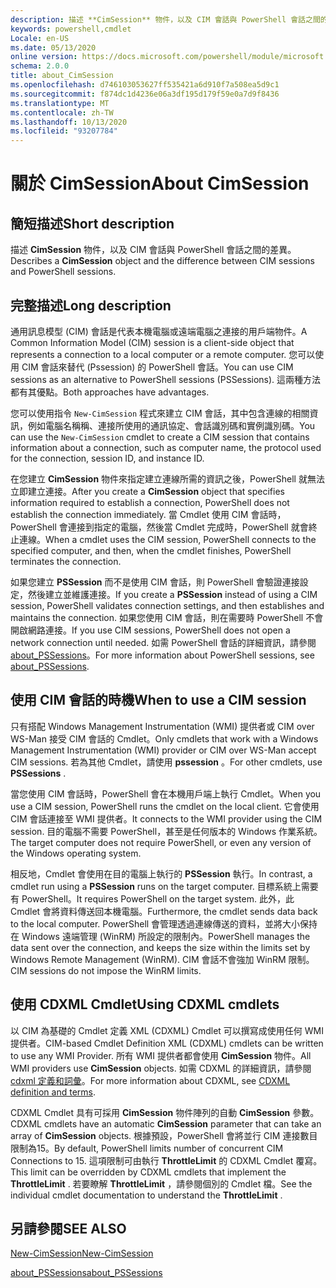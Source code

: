 ```yaml
---
description: 描述 **CimSession** 物件，以及 CIM 會話與 PowerShell 會話之間的差異。
keywords: powershell,cmdlet
Locale: en-US
ms.date: 05/13/2020
online version: https://docs.microsoft.com/powershell/module/microsoft.powershell.core/about/about_cimsession?view=powershell-5.1&WT.mc_id=ps-gethelp
schema: 2.0.0
title: about_CimSession
ms.openlocfilehash: d746103053627ff535421a6d910f7a508ea5d9c1
ms.sourcegitcommit: f874dc1d4236e06a3df195d179f59e0a7d9f8436
ms.translationtype: MT
ms.contentlocale: zh-TW
ms.lasthandoff: 10/13/2020
ms.locfileid: "93207784"
---
```

# <a name="about-cimsession"></a><span data-ttu-id="88694-104">關於 CimSession</span><span class="sxs-lookup"><span data-stu-id="88694-104">About CimSession</span></span>

## <a name="short-description"></a><span data-ttu-id="88694-105">簡短描述</span><span class="sxs-lookup"><span data-stu-id="88694-105">Short description</span></span>
<span data-ttu-id="88694-106">描述 **CimSession** 物件，以及 CIM 會話與 PowerShell 會話之間的差異。</span><span class="sxs-lookup"><span data-stu-id="88694-106">Describes a **CimSession** object and the difference between CIM sessions and PowerShell sessions.</span></span>

## <a name="long-description"></a><span data-ttu-id="88694-107">完整描述</span><span class="sxs-lookup"><span data-stu-id="88694-107">Long description</span></span>

<span data-ttu-id="88694-108">通用訊息模型 (CIM) 會話是代表本機電腦或遠端電腦之連接的用戶端物件。</span><span class="sxs-lookup"><span data-stu-id="88694-108">A Common Information Model (CIM) session is a client-side object that represents a connection to a local computer or a remote computer.</span></span> <span data-ttu-id="88694-109">您可以使用 CIM 會話來替代 (Pssession) 的 PowerShell 會話。</span><span class="sxs-lookup"><span data-stu-id="88694-109">You can use CIM sessions as an alternative to PowerShell sessions (PSSessions).</span></span> <span data-ttu-id="88694-110">這兩種方法都有其優點。</span><span class="sxs-lookup"><span data-stu-id="88694-110">Both approaches have advantages.</span></span>

<span data-ttu-id="88694-111">您可以使用指令 `New-CimSession` 程式來建立 CIM 會話，其中包含連線的相關資訊，例如電腦名稱稱、連接所使用的通訊協定、會話識別碼和實例識別碼。</span><span class="sxs-lookup"><span data-stu-id="88694-111">You can use the `New-CimSession` cmdlet to create a CIM session that contains information about a connection, such as computer name, the protocol used for the connection, session ID, and instance ID.</span></span>

<span data-ttu-id="88694-112">在您建立 **CimSession** 物件來指定建立連線所需的資訊之後，PowerShell 就無法立即建立連接。</span><span class="sxs-lookup"><span data-stu-id="88694-112">After you create a **CimSession** object that specifies information required to establish a connection, PowerShell does not establish the connection immediately.</span></span> <span data-ttu-id="88694-113">當 Cmdlet 使用 CIM 會話時，PowerShell 會連接到指定的電腦，然後當 Cmdlet 完成時，PowerShell 就會終止連線。</span><span class="sxs-lookup"><span data-stu-id="88694-113">When a cmdlet uses the CIM session, PowerShell connects to the specified computer, and then, when the cmdlet finishes, PowerShell terminates the connection.</span></span>

<span data-ttu-id="88694-114">如果您建立 **PSSession** 而不是使用 CIM 會話，則 PowerShell 會驗證連接設定，然後建立並維護連接。</span><span class="sxs-lookup"><span data-stu-id="88694-114">If you create a **PSSession** instead of using a CIM session, PowerShell validates connection settings, and then establishes and maintains the connection.</span></span> <span data-ttu-id="88694-115">如果您使用 CIM 會話，則在需要時 PowerShell 不會開啟網路連接。</span><span class="sxs-lookup"><span data-stu-id="88694-115">If you use CIM sessions, PowerShell does not open a network connection until needed.</span></span> <span data-ttu-id="88694-116">如需 PowerShell 會話的詳細資訊，請參閱 [about_PSSessions](about_PSSessions.md)。</span><span class="sxs-lookup"><span data-stu-id="88694-116">For more information about PowerShell sessions, see [about_PSSessions](about_PSSessions.md).</span></span>

## <a name="when-to-use-a-cim-session"></a><span data-ttu-id="88694-117">使用 CIM 會話的時機</span><span class="sxs-lookup"><span data-stu-id="88694-117">When to use a CIM session</span></span>

<span data-ttu-id="88694-118">只有搭配 Windows Management Instrumentation (WMI) 提供者或 CIM over WS-Man 接受 CIM 會話的 Cmdlet。</span><span class="sxs-lookup"><span data-stu-id="88694-118">Only cmdlets that work with a Windows Management Instrumentation (WMI) provider or CIM over WS-Man accept CIM sessions.</span></span> <span data-ttu-id="88694-119">若為其他 Cmdlet，請使用 **pssession** 。</span><span class="sxs-lookup"><span data-stu-id="88694-119">For other cmdlets, use **PSSessions** .</span></span>

<span data-ttu-id="88694-120">當您使用 CIM 會話時，PowerShell 會在本機用戶端上執行 Cmdlet。</span><span class="sxs-lookup"><span data-stu-id="88694-120">When you use a CIM session, PowerShell runs the cmdlet on the local client.</span></span> <span data-ttu-id="88694-121">它會使用 CIM 會話連接至 WMI 提供者。</span><span class="sxs-lookup"><span data-stu-id="88694-121">It connects to the WMI provider using the CIM session.</span></span> <span data-ttu-id="88694-122">目的電腦不需要 PowerShell，甚至是任何版本的 Windows 作業系統。</span><span class="sxs-lookup"><span data-stu-id="88694-122">The target computer does not require PowerShell, or even any version of the Windows operating system.</span></span>

<span data-ttu-id="88694-123">相反地，Cmdlet 會使用在目的電腦上執行的 **PSSession** 執行。</span><span class="sxs-lookup"><span data-stu-id="88694-123">In contrast, a cmdlet run using a **PSSession** runs on the target computer.</span></span>
<span data-ttu-id="88694-124">目標系統上需要有 PowerShell。</span><span class="sxs-lookup"><span data-stu-id="88694-124">It requires PowerShell on the target system.</span></span> <span data-ttu-id="88694-125">此外，此 Cmdlet 會將資料傳送回本機電腦。</span><span class="sxs-lookup"><span data-stu-id="88694-125">Furthermore, the cmdlet sends data back to the local computer.</span></span> <span data-ttu-id="88694-126">PowerShell 會管理透過連線傳送的資料，並將大小保持在 Windows 遠端管理 (WinRM) 所設定的限制內。</span><span class="sxs-lookup"><span data-stu-id="88694-126">PowerShell manages the data sent over the connection, and keeps the size within the limits set by Windows Remote Management (WinRM).</span></span> <span data-ttu-id="88694-127">CIM 會話不會強加 WinRM 限制。</span><span class="sxs-lookup"><span data-stu-id="88694-127">CIM sessions do not impose the WinRM limits.</span></span>

## <a name="using-cdxml-cmdlets"></a><span data-ttu-id="88694-128">使用 CDXML Cmdlet</span><span class="sxs-lookup"><span data-stu-id="88694-128">Using CDXML cmdlets</span></span>

<span data-ttu-id="88694-129">以 CIM 為基礎的 Cmdlet 定義 XML (CDXML) Cmdlet 可以撰寫成使用任何 WMI 提供者。</span><span class="sxs-lookup"><span data-stu-id="88694-129">CIM-based Cmdlet Definition XML (CDXML) cmdlets can be written to use any WMI Provider.</span></span> <span data-ttu-id="88694-130">所有 WMI 提供者都會使用 **CimSession** 物件。</span><span class="sxs-lookup"><span data-stu-id="88694-130">All WMI providers use **CimSession** objects.</span></span> <span data-ttu-id="88694-131">如需 CDXML 的詳細資訊，請參閱 [cdxml 定義和詞彙](/previous-versions/windows/desktop/wmi_v2/cdxml-overview)。</span><span class="sxs-lookup"><span data-stu-id="88694-131">For more information about CDXML, see [CDXML definition and terms](/previous-versions/windows/desktop/wmi_v2/cdxml-overview).</span></span>

<span data-ttu-id="88694-132">CDXML Cmdlet 具有可採用 **CimSession** 物件陣列的自動 **CimSession** 參數。</span><span class="sxs-lookup"><span data-stu-id="88694-132">CDXML cmdlets have an automatic **CimSession** parameter that can take an array of **CimSession** objects.</span></span> <span data-ttu-id="88694-133">根據預設，PowerShell 會將並行 CIM 連接數目限制為15。</span><span class="sxs-lookup"><span data-stu-id="88694-133">By default, PowerShell limits number of concurrent CIM Connections to 15.</span></span> <span data-ttu-id="88694-134">這項限制可由執行 **ThrottleLimit** 的 CDXML Cmdlet 覆寫。</span><span class="sxs-lookup"><span data-stu-id="88694-134">This limit can be overridden by CDXML cmdlets that implement the **ThrottleLimit** .</span></span> <span data-ttu-id="88694-135">若要瞭解 **ThrottleLimit** ，請參閱個別的 Cmdlet 檔。</span><span class="sxs-lookup"><span data-stu-id="88694-135">See the individual cmdlet documentation to understand the **ThrottleLimit** .</span></span>

## <a name="see-also"></a><span data-ttu-id="88694-136">另請參閱</span><span class="sxs-lookup"><span data-stu-id="88694-136">SEE ALSO</span></span>

[<span data-ttu-id="88694-137">New-CimSession</span><span class="sxs-lookup"><span data-stu-id="88694-137">New-CimSession</span></span>](xref:CimCmdlets.New-CimSession)

[<span data-ttu-id="88694-138">about_PSSessions</span><span class="sxs-lookup"><span data-stu-id="88694-138">about_PSSessions</span></span>](about_PSSessions.md)
